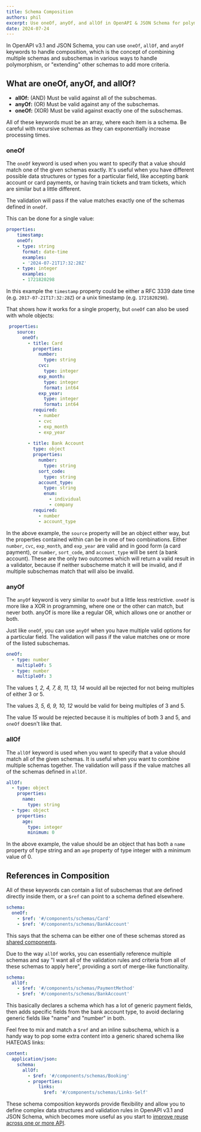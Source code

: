```yaml
---
title: Schema Composition
authors: phil
excerpt: Use oneOf, anyOf, and allOf in OpenAPI & JSON Schema for polymorphism and composition.
date: 2024-07-24
---
```


In OpenAPI v3.1 and JSON Schema, you can use `oneOf`, `allOf`, and `anyOf` keywords to handle composition, which is the concept of combining multiple schemas and subschemas in various ways to handle polymorphism, or "extending" other schemas to add more criteria.

## What are oneOf, anyOf, and allOf?

- **allOf:** (AND) Must be valid against all of the subschemas.
- **anyOf:** (OR) Must be valid against any of the subschemas.
- **oneOf:** (XOR) Must be valid against exactly one of the subschemas.

All of these keywords must be an array, where each item is a schema. Be careful with recursive schemas as they can exponentially increase processing times.

### oneOf

The `oneOf` keyword is used when you want to specify that a value should match one of the given schemas exactly. It's useful when you have different possible data structures or types for a particular field, like accepting bank account or card payments, or having train tickets and tram tickets, which are similar but a little different. 

The validation will pass if the value matches exactly one of the schemas defined in `oneOf`.

This can be done for a single value:

```yaml
properties:
	timestamp:
    oneOf:
    - type: string
      format: date-time
      examples:
      - '2024-07-21T17:32:28Z'
    - type: integer
      examples: 
      - 1721820298
```

In this example the `timestamp` property could be either a RFC 3339 date time (e.g. `2017-07-21T17:32:28Z`) or a unix timestamp (e.g. `1721820298`).

That shows how it works for a single property, but `oneOf` can also be used with whole objects:

```yaml
 properties:
    source:
      oneOf:
        - title: Card
          properties:
            number:
              type: string
            cvc:
              type: integer
            exp_month:
              type: integer
              format: int64
            exp_year:
              type: integer
              format: int64
          required:
            - number
            - cvc
            - exp_month
            - exp_year
        
        - title: Bank Account
          type: object
          properties:
            number:
              type: string
            sort_code:
              type: string
            account_type:
              type: string
              enum:
                - individual
                - company
          required:
            - number
            - account_type

```

In the above example, the `source` property will be an object either way, but the properties contained within can be in one of two combinations. Either `number`, `cvc`, `exp_month`, and `exp_year` are valid and in good form (a card payment), or  `number`, `sort_code`, and `account_type` will be sent (a bank account). These are the only two outcomes which will return a valid result in a validator, because if neither subscheme match it will be invalid, and if multiple subschemas match that will also be invalid.

### anyOf

The `anyOf` keyword is very similar to `oneOf` but a little less restrictive. `oneOf` is more like a XOR in programming, where one or the other can match, but never both. anyOf is more like a regular OR, which allows one or another or both. 

Just like `oneOf`, you can use `anyOf` when you have multiple valid options for a particular field. The validation will pass if the value matches one or more of the listed subschemas.

```yaml
oneOf:
  - type: number
    multipleOf: 5
  - type: number
    multipleOf: 3
```

The values *1, 2, 4, 7, 8, 11, 13, 14* would all be rejected for not being multiples of either 3 or 5. 

The values *3, 5, 6, 9, 10, 12* would be valid for being multiples of 3 and 5.

The value *15* would be rejected because it is multiples of both 3 and 5, and `oneOf` doesn't like that.

### allOf

The `allOf` keyword is used when you want to specify that a value should match all of the given schemas. It is useful when you want to combine multiple schemas together. The validation will pass if the value matches all of the schemas defined in `allOf`.

```yaml
allOf:
  - type: object
    properties:
      name:
        type: string
  - type: object
    properties:
      age:
        type: integer
        minimum: 0
```

In the above example, the value should be an object that has both a `name` property of type string and an `age` property of type integer with a minimum value of 0.

## References in Composition

All of these keywords can contain a list of subschemas that are defined directly inside them, or a `$ref` can point to a schema defined elsewhere.

```yaml
schema:
  oneOf:
    - $ref: '#/components/schemas/Card'
    - $ref: '#/components/schemas/BankAccount'
```

This says that the schema can be either one of these schemas stored as [shared components](../understanding-structure/components.md).

Due to the way `allOf` works, you can essentially reference multiple schemas and say "I want all of the validation rules and criteria from all of these schemas to apply here", providing a sort of merge-like functionality.

```yaml
schema:
  allOf:
    - $ref: '#/components/schemas/PaymentMethod'
    - $ref: '#/components/schemas/BankAccount'
```

This basically declares a schema which has a lot of generic payment fields, then adds specific fields from the bank account type, to avoid declaring generic fields like "name" and "number" in both. 

Feel free to mix and match a `$ref` and an inline subschema, which is a handy way to pop some extra content into a generic shared schema like HATEOAS links:

```yaml
content:
  application/json:
    schema:
      allOf:
        - $ref: '#/components/schemas/Booking'
        - properties:
            links:
              $ref: '#/components/schemas/Links-Self'
```

These schema composition keywords provide flexibility and allow you to define complex data structures and validation rules in OpenAPI v3.1 and JSON Schema, which becomes more useful as you start to [improve reuse across one or more API](../advanced/splitting-documents-with-ref.md).
